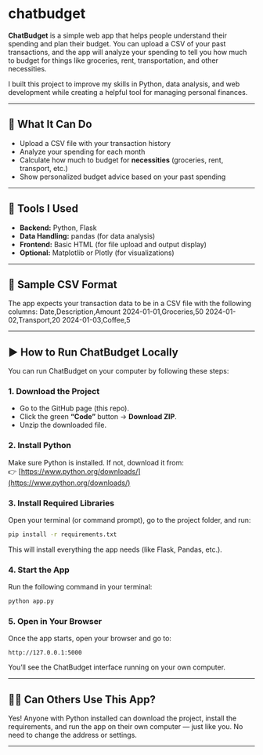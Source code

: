 # chatbudget
**ChatBudget** is a simple web app that helps people understand their spending and plan their budget. You can upload a CSV of your past transactions, and the app will analyze your spending to tell you how much to budget for things like groceries, rent, transportation, and other necessities.

I built this project to improve my skills in Python, data analysis, and web development while creating a helpful tool for managing personal finances.

---
## 🔧 What It Can Do

- Upload a CSV file with your transaction history
- Analyze your spending for each month
- Calculate how much to budget for **necessities** (groceries, rent, transport, etc.)
- Show personalized budget advice based on your past spending

---
## 🧰 Tools I Used

- **Backend:** Python, Flask  
- **Data Handling:** pandas (for data analysis)  
- **Frontend:** Basic HTML (for file upload and output display)  
- **Optional:** Matplotlib or Plotly (for visualizations)

---
## 📁 Sample CSV Format

The app expects your transaction data to be in a CSV file with the following columns:
Date,Description,Amount
2024-01-01,Groceries,50
2024-01-02,Transport,20
2024-01-03,Coffee,5

---
## ▶️ How to Run ChatBudget Locally

You can run ChatBudget on your computer by following these steps:

### 1. Download the Project
- Go to the GitHub page (this repo).
- Click the green **“Code”** button → **Download ZIP**.
- Unzip the downloaded file.

### 2. Install Python
Make sure Python is installed. If not, download it from:  
👉 [https://www.python.org/downloads/](https://www.python.org/downloads/)

### 3. Install Required Libraries
Open your terminal (or command prompt), go to the project folder, and run:

```bash
pip install -r requirements.txt
```

This will install everything the app needs (like Flask, Pandas, etc.).

### 4. Start the App

Run the following command in your terminal:

```bash
python app.py
```

### 5. Open in Your Browser

Once the app starts, open your browser and go to:

```
http://127.0.0.1:5000
```

You’ll see the ChatBudget interface running on your own computer.

---

## 🙋‍♀️ Can Others Use This App?

Yes! Anyone with Python installed can download the project, install the requirements, and run the app on their own computer — just like you. No need to change the address or settings.

---

